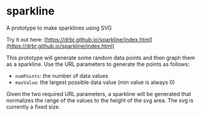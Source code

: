 # sparkline
A prototype to make sparklines using SVG

Try it out here:
[https://drbr.github.io/sparkline/index.html](https://drbr.github.io/sparkline/index.html)

This prototype will generate some random data points and then graph them as a sparkline.
Use the URL parameters to generate the points as follows:
 - `numPoints`: the number of data values
 - `maxValue`: the largest possible data value (min value is always 0)

Given the two required URL parameters, a sparkline will be generated that normalizes the range of the values to the height of the svg area. The svg is currently a fixed size.

